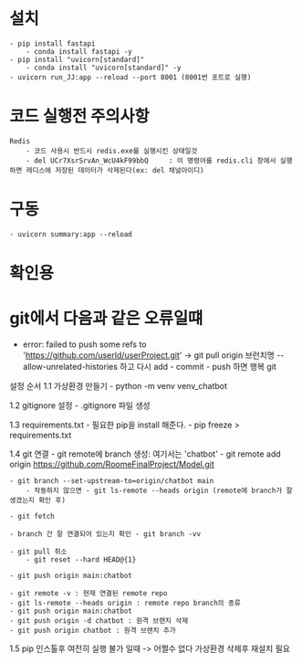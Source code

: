 # 설치

    - pip install fastapi
        - conda install fastapi -y
    - pip install "uvicorn[standard]"
        - conda install "uvicorn[standard]" -y
    - uvicorn run_JJ:app --reload --port 8001 (8001번 포트로 실행)

# 코드 실행전 주의사항

    Redis
        - 코드 사용시 반드시 redis.exe를 실행시킨 상태일것
        - del UCr7XsrSrvAn_WcU4kF99bbQ     : 이 명령어를 redis.cli 창에서 실행하면 레디스에 저장된 데이터가 삭제된다(ex: del 채널아이디)

# 구동

    - uvicorn summary:app --reload

# 확인용

# git에서 다음과 같은 오류일떄

- error: failed to push some refs to 'https://github.com/userId/userProject.git'
  -> git pull origin 브런치명 --allow-unrelated-histories 하고 다시 add - commit - push 하면 행복 git

설정 순서
1.1 가상환경 만들기 - python -m venv venv_chatbot

1.2 gitignore 설정 - .gitignore 파일 생성

1.3 requirements.txt - 필요한 pip을 install 해준다. - pip freeze > requirements.txt

1.4 git 연결 - git remote에 branch 생성: 여기서는 'chatbot' - git remote add origin https://github.com/RoomeFinalProject/Model.git

    - git branch --set-upstream-to=origin/chatbot main
        - 작동하지 않으면 - git ls-remote --heads origin (remote에 branch가 잘 생겼는지 확인 후)

    - git fetch

    - branch 간 잘 연결되어 있는지 확인 - git branch -vv

    - git pull 취소
        - git reset --hard HEAD@{1}

    - git push origin main:chatbot

    - git remote -v : 현재 연결된 remote repo
    - git ls-remote --heads origin : remote repo branch의 종류
    - git push origin main:chatbot
    - git push origin -d chatbot : 원격 브랜치 삭제
    - git push origin chatbot : 원격 브랜치 추가

1.5 pip 인스톨후 여전히 실행 불가 일때 -> 어쩔수 없다 가상환경 삭제후 재설치 필요
